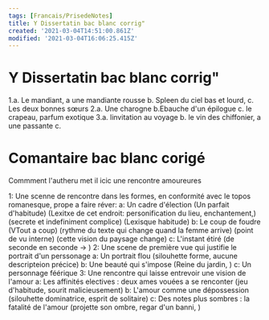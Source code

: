 ```yaml
---
tags: [Francais/PrisedeNotes]
title: Y Dissertatin bac blanc corrig"
created: '2021-03-04T14:51:00.861Z'
modified: '2021-03-04T16:06:25.415Z'
---
```


# Y Dissertatin bac blanc corrig"

1.a. Le mandiant, a une mandiante rousse
b. Spleen du ciel bas et lourd, 
c. Les deux bonnes sœurs
2.a. Une charogne
b.Ebauche d'un épilogue 
c. le crapeau, parfum exotique
3.a. linvitation au voyage 
b. le vin des chiffonier, a une passante
c. 

# Comantaire bac blanc corigé
Commment l'autheru met il icic une rencontre amoureures

1: Une scenne de rencontre dans les formes, en conformité avec le topos romanesque, prope a faire réver:
  a: Un cadre d'élection
    (Un parfait d'habitude)
    (Lexitxe de cet endroit: personification du lieu, enchantement,)
    (secrete et indefiniment complice)
    (Lexisque habitude)
  b: Le coup de foudre
    (VTout a coup)
    (rythme du texte qui change quand la femme arrive)
    (point de vu interne)
    (cette vision du paysage change)
  c: L'instant étiré
    (de seconde en seconde -> )
2: Une scene de première vue qui justifie le portrait d'un perssonage
  a: Un portrait flou
    (silouhette forme, aucune descripteion précice)
  b: Une beauté qui s'impose
    (Reine du jardin, )
  c: Un personnage féérique
3: Une rencontre qui laisse entrevoir une vision de l'amour
  a: Les affinités electives : deux ames vouées a se renconter
    (jeu d'habitude, sourit malicieusement)
  b: L'amour comme une dépossession
    (silouhette dominatrice, esprit de solitaire)
  c: Des notes plus sombres : la fatalité de l'amour
    (projette son ombre, regar d'un banni, )
